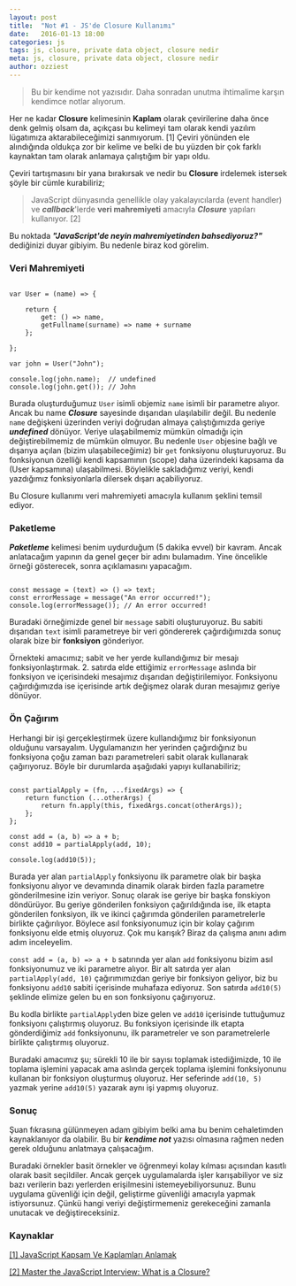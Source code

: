 ```yaml
---
layout: post
title:  "Not #1 - JS'de Closure Kullanımı"
date:   2016-01-13 18:00
categories: js
tags: js, closure, private data object, closure nedir
meta: js, closure, private data object, closure nedir
author: ozziest
---
```


> Bu bir kendime not yazısıdır. Daha sonradan unutma ihtimalime karşın kendimce notlar alıyorum. 

Her ne kadar **Closure** kelimesinin **Kaplam** olarak çevirilerine daha önce denk gelmiş olsam da, açıkçası bu kelimeyi tam olarak kendi yazılım lügatımıza aktarabileceğimizi sanmıyorum. [1] Çeviri yönünden ele alındığında oldukça zor bir kelime ve belki de bu yüzden bir çok farklı kaynaktan tam olarak anlamaya çalıştığım bir yapı oldu.

Çeviri tartışmasını bir yana bırakırsak ve nedir bu **Closure** irdelemek istersek şöyle bir cümle kurabiliriz;

> JavaScript dünyasında genellikle olay yakalayıcılarda (event handler) ve ***callback***'lerde **veri mahremiyeti** amacıyla ***Closure*** yapıları kullanıyor. [2]

Bu noktada ***"JavaScript'de neyin mahremiyetinden bahsediyoruz?"*** dediğinizi duyar gibiyim. Bu nedenle biraz kod görelim.

### Veri Mahremiyeti

<pre><code class="language-js">
var User = (name) => {
    
    return {
        get: () => name,
        getFullname(surname) => name + surname
    };

};

var john = User("John");

console.log(john.name);  // undefined
console.log(john.get()); // John
</code></pre>


Burada oluşturduğumuz `User` isimli objemiz `name` isimli bir parametre alıyor. Ancak bu name ***Closure*** sayesinde dışarıdan ulaşılabilir değil. Bu nedenle `name` değişkeni üzerinden veriyi doğrudan almaya çalıştığımızda geriye ***undefined*** dönüyor. Veriye ulaşabilmemiz mümkün olmadığı için değiştirebilmemiz de mümkün olmuyor. Bu nedenle `User` objesine bağlı ve dışarıya açılan (bizim ulaşabileceğimiz) bir `get` fonksiyonu oluşturuyoruz. Bu fonksiyonun özelliği kendi kapsamının (scope) daha üzerindeki kapsama da (User kapsamına) ulaşabilmesi. Böylelikle sakladığımız veriyi, kendi yazdığımız fonksiyonlarla dilersek dışarı açabiliyoruz.

Bu Closure kullanımı veri mahremiyeti amacıyla kullanım şeklini temsil ediyor.

### Paketleme

***Paketleme*** kelimesi benim uydurduğum (5 dakika evvel) bir kavram. Ancak anlatacağım yapının da genel geçer bir adını bulamadım. Yine öncelikle örneği gösterecek, sonra açıklamasını yapacağım.

<pre><code class="language-js">
const message = (text) => () => text;
const errorMessage = message("An error occurred!");
console.log(errorMessage()); // An error occurred!
</code></pre>

Buradaki örneğimizde genel bir `message` sabiti oluşturuyoruz. Bu sabiti dışarıdan `text` isimli parametreye bir veri göndererek çağırdığımızda sonuç olarak bize bir **fonksiyon** gönderiyor.

Örnekteki amacımız; sabit ve her yerde kullandığımız bir mesajı fonksiyonlaştırmak. 2. satırda elde ettiğimiz `errorMessage` aslında bir fonksiyon ve içerisindeki mesajımız dışarıdan değiştirilemiyor. Fonksiyonu çağırdığımızda ise içerisinde artık değişmez olarak duran mesajımız geriye dönüyor.

### Ön Çağırım

Herhangi bir işi gerçekleştirmek üzere kullandığımız bir fonksiyonun olduğunu varsayalım. Uygulamanızın her yerinden çağırdığınız bu fonksiyona çoğu zaman bazı parametreleri sabit olarak kullanarak çağırıyoruz. Böyle bir durumlarda aşağıdaki yapıyı kullanabiliriz;


<pre><code class="language-js">
const partialApply = (fn, ...fixedArgs) => {
    return function (...otherArgs) {
        return fn.apply(this, fixedArgs.concat(otherArgs));
    };
};

const add = (a, b) => a + b;
const add10 = partialApply(add, 10);

console.log(add10(5));
</code></pre>

Burada yer alan `partialApply` fonksiyonu ilk parametre olak bir başka fonksiyonu alıyor ve devamında dinamik olarak birden fazla parametre gönderilmesine izin veriyor. Sonuç olarak ise geriye bir başka fonskiyon döndürüyor. Bu geriye gönderilen fonksiyon çağırıldığında ise, ilk etapta gönderilen fonksiyon, ilk ve ikinci çağırımda gönderilen parametrelerle birlikte çağırılıyor. Böylece asıl fonksiyonumuz için bir kolay çağırım fonksiyonu elde etmiş oluyoruz. Çok mu karışık? Biraz da çalışma anını adım adım inceleyelim.

`const add = (a, b) => a + b` satırında yer alan `add` fonksiyonu bizim asıl fonksiyonumuz ve iki parametre alıyor. Bir alt satırda yer alan `partialApply(add, 10)` çağırımımızdan geriye bir fonksiyon geliyor, biz bu fonksiyonu `add10` sabiti içerisinde muhafaza ediyoruz. Son satırda `add10(5)` şeklinde elimize gelen bu en son fonksiyonu çağırıyoruz. 

Bu kodla birlikte `partialApply`den bize gelen ve `add10` içerisinde tuttuğumuz fonksiyonı çalıştırmış oluyoruz. Bu fonksiyon içerisinde ilk etapta gönderdiğimiz `add` fonksiyonunu, ilk parametreler ve son parametrelerle birlikte çalıştırmış oluyoruz.

Buradaki amacımız şu; sürekli 10 ile bir sayısı toplamak istediğimizde, 10 ile toplama işlemini yapacak ama aslında gerçek toplama işlemini fonksiyonunu kullanan bir fonksiyon oluşturmuş oluyoruz. Her seferinde `add(10, 5)` yazmak yerine `add10(5)` yazarak aynı işi yapmış oluyoruz.

### Sonuç

Şuan fıkrasına gülünmeyen adam gibiyim belki ama bu benim cehaletimden kaynaklanıyor da olabilir. Bu bir ***kendime not*** yazısı olmasına rağmen neden gerek olduğunu anlatmaya çalışacağım.

Buradaki örnekler basit örnekler ve öğrenmeyi kolay kılması açısından kasıtlı olarak basit seçildiler. Ancak gerçek uygulamalarda işler karışabiliyor ve siz bazı verilerin bazı yerlerden erişilmesini istemeyebiliyorsunuz. Bunu uygulama güvenliği için değil, geliştirme güvenliği amacıyla yapmak istiyorsunuz. Çünkü hangi veriyi değiştirmemeniz gerekeceğini zamanla unutacak ve değiştireceksiniz. 

### Kaynaklar

[[1] JavaScript Kapsam Ve Kaplamları Anlamak](http://www.karalamalar.net/javascript-kapsam-ve-kaplamlari-anlamak/)

[[2] Master the JavaScript Interview: What is a Closure?](https://medium.com/javascript-scene/master-the-javascript-interview-what-is-a-closure-b2f0d2152b36)